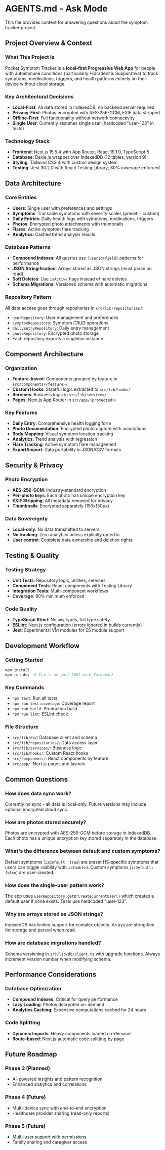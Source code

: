 # AGENTS.md - Ask Mode

This file provides context for answering questions about the symptom tracker project.

## Project Overview & Context

### What This Project Is
Pocket Symptom Tracker is a **local-first Progressive Web App** for people with autoimmune conditions (particularly Hidradenitis Suppurativa) to track symptoms, medications, triggers, and health patterns entirely on their device without cloud storage.

### Key Architectural Decisions
- **Local-First**: All data stored in IndexedDB, no backend server required
- **Privacy-First**: Photos encrypted with AES-256-GCM, EXIF data stripped
- **Offline-First**: Full functionality without network connectivity
- **Single User**: Currently assumes single user (hardcoded "user-123" in tests)

### Technology Stack
- **Frontend**: Next.js 15.5.4 with App Router, React 19.1.0, TypeScript 5
- **Database**: Dexie.js wrapper over IndexedDB (12 tables, version 9)
- **Styling**: Tailwind CSS 4 with custom design system
- **Testing**: Jest 30.2.0 with React Testing Library, 80% coverage enforced

## Data Architecture

### Core Entities
- **Users**: Single user with preferences and settings
- **Symptoms**: Trackable symptoms with severity scales (preset + custom)
- **Daily Entries**: Daily health logs with symptoms, medications, triggers
- **Photos**: Encrypted photo attachments with thumbnails
- **Flares**: Active symptom flare tracking
- **Analytics**: Cached trend analysis results

### Database Patterns
- **Compound Indexes**: All queries use `[userId+field]` patterns for performance
- **JSON Stringification**: Arrays stored as JSON strings (must parse on read)
- **Soft Deletes**: Use `isActive` flags instead of hard deletes
- **Schema Migrations**: Versioned schema with automatic migrations

### Repository Pattern
All data access goes through repositories in `src/lib/repositories/`:
- `userRepository`: User management and preferences
- `symptomRepository`: Symptom CRUD operations
- `dailyEntryRepository`: Daily entry management
- `photoRepository`: Encrypted photo storage
- Each repository exports a singleton instance

## Component Architecture

### Organization
- **Feature-based**: Components grouped by feature in `src/components/<feature>/`
- **Custom Hooks**: Stateful logic extracted to `src/lib/hooks/`
- **Services**: Business logic in `src/lib/services/`
- **Pages**: Next.js App Router in `src/app/(protected)/`

### Key Features
- **Daily Entry**: Comprehensive health logging form
- **Photo Documentation**: Encrypted photo capture with annotations
- **Body Mapping**: Visual symptom location tracking
- **Analytics**: Trend analysis with regression
- **Flare Tracking**: Active symptom flare management
- **Export/Import**: Data portability in JSON/CSV formats

## Security & Privacy

### Photo Encryption
- **AES-256-GCM**: Industry-standard encryption
- **Per-photo keys**: Each photo has unique encryption key
- **EXIF Stripping**: All metadata removed for privacy
- **Thumbnails**: Encrypted separately (150x150px)

### Data Sovereignty
- **Local-only**: No data transmitted to servers
- **No tracking**: Zero analytics unless explicitly opted in
- **User control**: Complete data ownership and deletion rights

## Testing & Quality

### Testing Strategy
- **Unit Tests**: Repository logic, utilities, services
- **Component Tests**: React components with Testing Library
- **Integration Tests**: Multi-component workflows
- **Coverage**: 80% minimum enforced

### Code Quality
- **TypeScript Strict**: No `any` types, full type safety
- **ESLint**: Next.js configuration (errors ignored in builds currently)
- **Jest**: Experimental VM modules for ES module support

## Development Workflow

### Getting Started
```bash
npm install
npm run dev  # Starts on port 3001 with Turbopack
```

### Key Commands
- `npm test`: Run all tests
- `npm run test:coverage`: Coverage report
- `npm run build`: Production build
- `npm run lint`: ESLint check

### File Structure
- `src/lib/db/`: Database client and schema
- `src/lib/repositories/`: Data access layer
- `src/lib/services/`: Business logic
- `src/lib/hooks/`: Custom React hooks
- `src/components/`: React components by feature
- `src/app/`: Next.js pages and layouts

## Common Questions

### How does data sync work?
Currently no sync - all data is local-only. Future versions may include optional encrypted cloud sync.

### How are photos stored securely?
Photos are encrypted with AES-256-GCM before storage in IndexedDB. Each photo has a unique encryption key stored separately in the database.

### What's the difference between default and custom symptoms?
Default symptoms (`isDefault: true`) are preset HS-specific symptoms that users can toggle visibility with `isEnabled`. Custom symptoms (`isDefault: false`) are user-created.

### How does the single-user pattern work?
The app uses `userRepository.getOrCreateCurrentUser()` which creates a default user if none exists. Tests use hardcoded "user-123".

### Why are arrays stored as JSON strings?
IndexedDB has limited support for complex objects. Arrays are stringified for storage and parsed when read.

### How are database migrations handled?
Schema versioning in `src/lib/db/client.ts` with upgrade functions. Always increment version number when modifying schema.

## Performance Considerations

### Database Optimization
- **Compound Indexes**: Critical for query performance
- **Lazy Loading**: Photos decrypted on-demand
- **Analytics Caching**: Expensive computations cached for 24 hours

### Code Splitting
- **Dynamic Imports**: Heavy components loaded on-demand
- **Route-based**: Next.js automatic code splitting by page

## Future Roadmap

### Phase 3 (Planned)
- AI-powered insights and pattern recognition
- Enhanced analytics and correlations

### Phase 4 (Future)
- Multi-device sync with end-to-end encryption
- Healthcare provider sharing (read-only reports)

### Phase 5 (Future)
- Multi-user support with permissions
- Family sharing and caregiver access